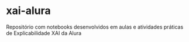 # xai-alura
Repositório com notebooks desenvolvidos em aulas e atividades práticas de Explicabilidade XAI da Alura
